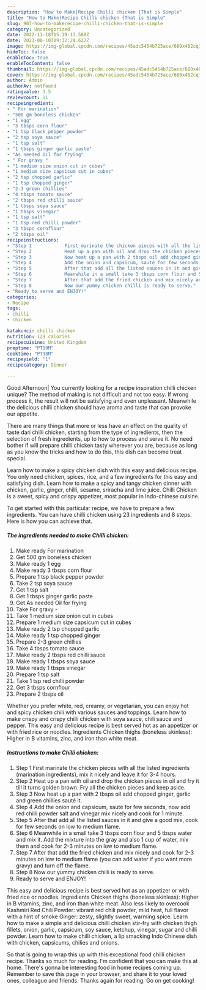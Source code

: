 ```yaml
---
description: "How to Make|Recipe Chilli chicken {That is Simple"
title: "How to Make|Recipe Chilli chicken {That is Simple"
slug: 907-how-to-makerecipe-chilli-chicken-that-is-simple
category: Uncategorized
date: 2022-11-18T15:19:13.588Z
date: 2023-08-10T09:32:24.637Z
image: https://img-global.cpcdn.com/recipes/45adc5454b725ace/680x482cq70/chilli-chicken-recipe-main-photo.jpg
hideToc: false
enableToc: true
enableTocContent: false
thumbnail: https://img-global.cpcdn.com/recipes/45adc5454b725ace/680x482cq70/chilli-chicken-recipe-main-photo.jpg
cover: https://img-global.cpcdn.com/recipes/45adc5454b725ace/680x482cq70/chilli-chicken-recipe-main-photo.jpg
author: Admin
authorAv: notfound
ratingvalue: 3.5
reviewcount: 11
recipeingredient:
- " For marination"
- "500 gm boneless chicken"
- "1 egg"
- "3 tbsps corn flour"
- "1 tsp black pepper powder"
- "2 tsp soya sauce"
- "1 tsp salt"
- "1 tbsps ginger garlic paste"
- "As needed Oil for frying"
- " For gravy "
- "1 medium size onion cut in cubes"
- "1 medium size capsicum cut in cubes"
- "2 tsp chopped garlic"
- "1 tsp chopped ginger"
- "2-3 green chillies"
- "4 tbsps tomato sauce"
- "2 tbsps red chilli sauce"
- "1 tbsps soya sauce"
- "1 tbsps vinegar"
- "1 tsp salt"
- "1 tsp red chilli powder"
- "3 tbsps cornflour"
- "2 tbsps oil"
recipeinstructions:
- "Step 1            First marinate the chicken pieces with all the listed ingredients (marination ingredients), mix it nicely and leave it for 3-4 hours."
- "Step 2            Heat up a pan with oil and drop the chicken pieces in oil and fry it till it turns golden brown. Fry all the chicken pieces and keep aside."
- "Step 3            Now heat up a pan with 2 tbsps oil add chopped ginger, garlic and green chillies sauté it."
- "Step 4            Add the onion and capsicum, sauté for few seconds, now add red chilli powder salt and vinegar mix nicely and cook for 1 minute."
- "Step 5            After that add all the listed sauces in it and give a good mix, cook for few seconds on low to medium flame."
- "Step 6            Meanwhile in a small take 3 tbsps corn flour and 5 tbsps water and mix it. Add the mixture into the gray and also 1 cup of water, mix them and cook for 2-3 minutes on low to medium flame."
- "Step 7            After that add the fried chicken and mix nicely and cook for 2-3 minutes on low to medium flame (you can add water if you want more gravy) and turn off the flame."
- "Step 8            Now our yummy chicken chilli is ready to serve."
- "Ready to serve and ENJOY!"
categories:
- Recipe
tags:
- chilli
- chicken

katakunci: chilli chicken 
nutrition: 129 calories
recipecuisine: United Kingdom
preptime: "PT19M"
cooktime: "PT38M"
recipeyield: "1"
recipecategory: Dinner

---
```



Good Afternoon| You currently looking for a recipe inspiration chilli chicken unique? The method of making is not difficult and not too easy. If wrong process it, the result will not be satisfying and even unpleasant. Meanwhile the delicious chilli chicken should have aroma and taste that can provoke our appetite.






There are many things that more or less have an effect on the quality of taste dari chilli chicken, starting from the type of ingredients, then the selection of fresh ingredients, up to how to process and serve it. No need bother if will prepare chilli chicken tasty wherever you are, because as long as you know the tricks and how to do this, this dish can become treat special.


Learn how to make a spicy chicken dish with this easy and delicious recipe. You only need chicken, spices, rice, and a few ingredients for this easy and satisfying dish. Learn how to make a spicy and tangy chicken dinner with chicken, garlic, ginger, chilli, sesame, sriracha and lime juice. Chilli Chicken is a sweet, spicy and crispy appetizer, most popular in Indo-chinese cuisine.


To get started with this particular recipe, we have to prepare a few ingredients. You can have chilli chicken using 23 ingredients and 8 steps. Here is how you can achieve that.

<!--inarticleads1-->

##### The ingredients needed to make Chilli chicken:

1. Make ready  For marination
1. Get 500 gm boneless chicken
1. Make ready 1 egg
1. Make ready 3 tbsps corn flour
1. Prepare 1 tsp black pepper powder
1. Take 2 tsp soya sauce
1. Get 1 tsp salt
1. Get 1 tbsps ginger garlic paste
1. Get As needed Oil for frying
1. Take  For gravy -
1. Take 1 medium size onion cut in cubes
1. Prepare 1 medium size capsicum cut in cubes
1. Make ready 2 tsp chopped garlic
1. Make ready 1 tsp chopped ginger
1. Prepare 2-3 green chillies
1. Take 4 tbsps tomato sauce
1. Make ready 2 tbsps red chilli sauce
1. Make ready 1 tbsps soya sauce
1. Make ready 1 tbsps vinegar
1. Prepare 1 tsp salt
1. Take 1 tsp red chilli powder
1. Get 3 tbsps cornflour
1. Prepare 2 tbsps oil


Whether you prefer white, red, creamy, or vegetarian, you can enjoy hot and spicy chicken chili with various sauces and toppings. Learn how to make crispy and crispy chilli chicken with soya sauce, chili sauce and pepper. This easy and delicious recipe is best served hot as an appetizer or with fried rice or noodles. Ingredients Chicken thighs (boneless skinless): Higher in B vitamins, zinc, and iron than white meat. 

<!--inarticleads2-->

##### Instructions to make Chilli chicken:

1. Step 1            First marinate the chicken pieces with all the listed ingredients (marination ingredients), mix it nicely and leave it for 3-4 hours.
1. Step 2            Heat up a pan with oil and drop the chicken pieces in oil and fry it till it turns golden brown. Fry all the chicken pieces and keep aside.
1. Step 3            Now heat up a pan with 2 tbsps oil add chopped ginger, garlic and green chillies sauté it.
1. Step 4            Add the onion and capsicum, sauté for few seconds, now add red chilli powder salt and vinegar mix nicely and cook for 1 minute.
1. Step 5            After that add all the listed sauces in it and give a good mix, cook for few seconds on low to medium flame.
1. Step 6            Meanwhile in a small take 3 tbsps corn flour and 5 tbsps water and mix it. Add the mixture into the gray and also 1 cup of water, mix them and cook for 2-3 minutes on low to medium flame.
1. Step 7            After that add the fried chicken and mix nicely and cook for 2-3 minutes on low to medium flame (you can add water if you want more gravy) and turn off the flame.
1. Step 8            Now our yummy chicken chilli is ready to serve.
1. Ready to serve and ENJOY!

This easy and delicious recipe is best served hot as an appetizer or with fried rice or noodles. Ingredients Chicken thighs (boneless skinless): Higher in B vitamins, zinc, and iron than white meat. Also less likely to overcook Kashmiri Red Chili Powder: vibrant red chili powder, mild heat, full flavor with a hint of smoke Ginger: zesty, slightly sweet, warming spice. Learn how to make a simple and delicious chilli chicken stir-fry with chicken thigh fillets, onion, garlic, capsicum, soy sauce, ketchup, vinegar, sugar and chilli powder. Learn how to make chilli chicken, a lip smacking Indo Chinese dish with chicken, capsicums, chilies and onions. 

So that is going to wrap this up with this exceptional food chilli chicken recipe. Thanks so much for reading. I'm confident that you can make this at home. There's gonna be interesting food in home recipes coming up. Remember to save this page in your browser, and share it to your loved ones, colleague and friends. Thanks again for reading. Go on get cooking!

